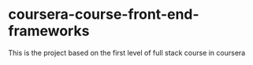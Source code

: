 # coursera-course-front-end-frameworks
This is the project based on the first level of full stack course in coursera
